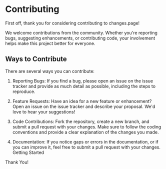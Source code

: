 # Contributing

First off, thank you for considering contributing to changes.page!

We welcome contributions from the community. Whether you're reporting bugs, suggesting enhancements, or contributing code, your involvement helps make this project better for everyone.

## Ways to Contribute

There are several ways you can contribute:

1. Reporting Bugs:
   If you find a bug, please open an issue on the issue tracker and provide as much detail as possible, including the steps to reproduce.

2. Feature Requests:
   Have an idea for a new feature or enhancement? Open an issue on the issue tracker and describe your proposal. We'd love to hear your suggestions!

3. Code Contributions:
   Fork the repository, create a new branch, and submit a pull request with your changes. Make sure to follow the coding conventions and provide a clear explanation of the changes you made.

4. Documentation:
   If you notice gaps or errors in the documentation, or if you can improve it, feel free to submit a pull request with your changes.
   Getting Started

Thank You!
